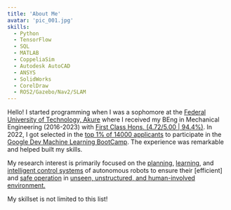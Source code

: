 ```yaml
---
title: 'About Me'
avatar: 'pic_001.jpg'
skills:
  - Python
  - TensorFlow
  - SQL
  - MATLAB
  - CoppeliaSim
  - Autodesk AutoCAD
  - ANSYS
  - SolidWorks
  - CorelDraw
  - ROS2/Gazebo/Nav2/SLAM
---
```

Hello! I started programming when I was a sophomore at the [Federal University of Technology, Akure](https://www.futa.edu.ng/) where I received my BEng in Mechanical Engineering (2016-2023) with [First Class Hons. (4.72/5.00 | 94.4%)](). In 2022, I got selected in the [top 1% of 14000 applicants]() to participate in the [Google Dev Machine Learning BootCamp](https://developers.google.com/). The experience was remarkable and helped built my skills.

My research interest is primarily focused on the [planning](), [learning](), and [intelligent control systems]() of autonomous robots to ensure their [efficient] and [safe operation]() in [unseen, unstructured, and human-involved environment.]()

My skillset is not limited to this list!